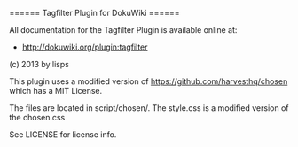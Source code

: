====== Tagfilter Plugin for DokuWiki ======

All documentation for the Tagfilter Plugin is available online at:

  * http://dokuwiki.org/plugin:tagfilter

(c) 2013 by lisps

This plugin uses a modified version of https://github.com/harvesthq/chosen which has a MIT License.


The files are located in script/chosen/. The style.css is a modified version of the chosen.css


See LICENSE for license info.